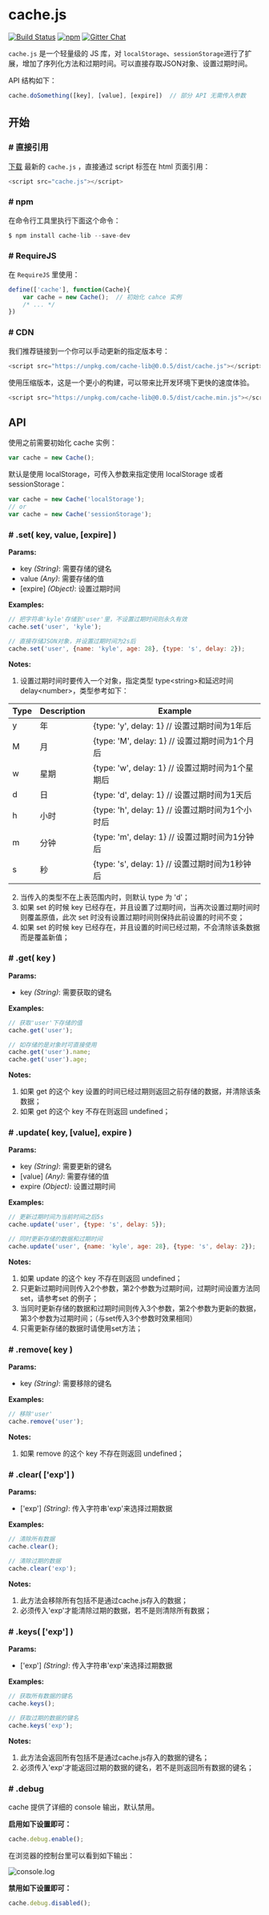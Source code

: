 # cache.js

[![Build Status](https://travis-ci.org/Kpatrick1989/cache.js.svg?branch=master)](https://travis-ci.org/Kpatrick1989/cache.js)
[![npm](https://img.shields.io/npm/dw/cache-lib.svg)](https://www.npmjs.com/package/cache-lib)
<a href='https://gitter.im/cache-js/Lobby'>
    <img src='https://badges.gitter.im/Join%20Chat.svg' alt='Gitter Chat' />
</a>

`cache.js` 是一个轻量级的 JS 库，对 `localStorage`、`sessionStorage`进行了扩展，增加了序列化方法和过期时间。可以直接存取JSON对象、设置过期时间。

API 结构如下：

```javascript
cache.doSomething([key], [value], [expire])  // 部分 API 无需传入参数
```



## 开始

### # 直接引用

[下载](https://github.com/Kpatrick1989/cache.js/releases) 最新的 `cache.js` ，直接通过 script 标签在 html 页面引用：

```javascript
<script src="cache.js"></script>
```

### # npm

在命令行工具里执行下面这个命令：

```javascript
$ npm install cache-lib --save-dev
```

### # RequireJS

在 `RequireJS` 里使用：

```javascript
define(['cache'], function(Cache){
    var cache = new Cache();  // 初始化 cahce 实例
    /* ... */
})
```

### # CDN

我们推荐链接到一个你可以手动更新的指定版本号：

```javascript
<script src="https://unpkg.com/cache-lib@0.0.5/dist/cache.js"></script>
```
使用压缩版本，这是一个更小的构建，可以带来比开发环境下更快的速度体验。
```javascript
<script src="https://unpkg.com/cache-lib@0.0.5/dist/cache.min.js"></script>
```


## API

使用之前需要初始化 cache 实例：

```javascript
var cache = new Cache();
```

默认是使用 localStorage，可传入参数来指定使用 localStorage 或者 sessionStorage：

```javascript
var cache = new Cache('localStorage');
// or
var cache = new Cache('sessionStorage');
```



### # __.set( key, value, [expire] )__

__Params:__

* key _(String)_: 需要存储的键名
* value _(Any)_: 需要存储的值
* [expire] _(Object)_: 设置过期时间

__Examples:__

```javascript
// 把字符串'kyle'存储到'user'里，不设置过期时间则永久有效
cache.set('user', 'kyle');

// 直接存储JSON对象，并设置过期时间为2s后
cache.set('user', {name: 'kyle', age: 28}, {type: 's', delay: 2});
```

__Notes:__

1. 设置过期时间时要传入一个对象，指定类型 type\<string\>和延迟时间 delay\<number\>，类型参考如下：

| Type | Description | Example                                           |
| :--- | :---------- | ------------------------------------------------- |
| y    | 年          | {type: 'y', delay: 1}  // 设置过期时间为1年后     |
| M    | 月          | {type: 'M', delay: 1}  // 设置过期时间为1个月后   |
| w    | 星期        | {type: 'w', delay: 1}  // 设置过期时间为1个星期后 |
| d    | 日          | {type: 'd', delay: 1}  // 设置过期时间为1天后     |
| h    | 小时        | {type: 'h', delay: 1}  // 设置过期时间为1个小时后 |
| m    | 分钟        | {type: 'm', delay: 1}  // 设置过期时间为1分钟后   |
| s    | 秒          | {type: 's', delay: 1}  // 设置过期时间为1秒钟后   |

2. 当传入的类型不在上表范围内时，则默认 type 为 'd'；
3. 如果 set 的时候 key 已经存在，并且设置了过期时间，当再次设置过期时间时则覆盖原值，此次 set 时没有设置过期时间则保持此前设置的时间不变；
4. 如果 set 的时候 key 已经存在，并且设置的时间已经过期，不会清除该条数据而是覆盖新值；



### # __.get( key )__

__Params:__

* key _(String)_: 需要获取的键名

__Examples:__

```javascript
// 获取'user'下存储的值
cache.get('user');

// 如存储的是对象时可直接使用
cache.get('user').name;
cache.get('user').age;
```

__Notes:__

1. 如果 get 的这个 key 设置的时间已经过期则返回之前存储的数据，并清除该条数据；
2. 如果 get 的这个 key 不存在则返回 undefined；



### # __.update( key, [value], expire )__

__Params:__

- key _(String)_: 需要更新的键名
- [value] _(Any)_: 需要存储的值
- expire _(Object)_: 设置过期时间

__Examples:__

```javascript
// 更新过期时间为当前时间之后5s
cache.update('user', {type: 's', delay: 5});

// 同时更新存储的数据和过期时间
cache.update('user', {name: 'kyle', age: 28}, {type: 's', delay: 2});
```

__Notes:__

1. 如果 update 的这个 key 不存在则返回 undefined；
2. 只更新过期时间则传入2个参数，第2个参数为过期时间，过期时间设置方法同set，请参考set 的例子；
3. 当同时更新存储的数据和过期时间则传入3个参数，第2个参数为更新的数据，第3个参数为过期时间；（与set传入3个参数时效果相同）
4. 只需更新存储的数据时请使用set方法；



### # __.remove( key )__

__Params:__

- key _(String)_: 需要移除的键名

__Examples:__

```javascript
// 移除'user'
cache.remove('user');
```

__Notes:__

1. 如果 remove 的这个 key 不存在则返回 undefined；



### # .clear( ['exp'] )

__Params:__

* ['exp'] _(String)_: 传入字符串'exp'来选择过期数据

__Examples:__

```javascript
// 清除所有数据
cache.clear();

// 清除过期的数据
cache.clear('exp');
```

__Notes:__

1. 此方法会移除所有包括不是通过cache.js存入的数据；
2. 必须传入'exp'才能清除过期的数据，若不是则清除所有数据；



### # .keys( ['exp'] )

__Params:__

- ['exp'] _(String)_: 传入字符串'exp'来选择过期数据

__Examples:__

```javascript
// 获取所有数据的键名
cache.keys(); 

// 获取过期的数据的键名
cache.keys('exp');
```

__Notes:__

1. 此方法会返回所有包括不是通过cache.js存入的数据的键名；
2. 必须传入'exp'才能返回过期的数据的键名，若不是则返回所有数据的键名；



### # .debug

cache 提供了详细的 console 输出，默认禁用。

__启用如下设置即可：__

```javascript
cache.debug.enable();
```

在浏览器的控制台里可以看到如下输出：

![console.log](http://pengxy-source.b0.upaiyun.com/consolelog.png)

__禁用如下设置即可：__

```javascript
cache.debug.disabled();
```
